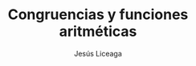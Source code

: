 ---
title: "Congruencias y funciones aritméticas"
year: 2021
thumbnail: "assets/img/Logo-ommgto.png"
topic: "Teoría de Números"
file: "assets/pdf/Material/Congruencias-y-funciones-aritméticas.pdf"
author: "Jesús Liceaga"
level: "Intermedio"
alttext: "Congruencias que funcionan, ¿o funciones congruentes?"
---